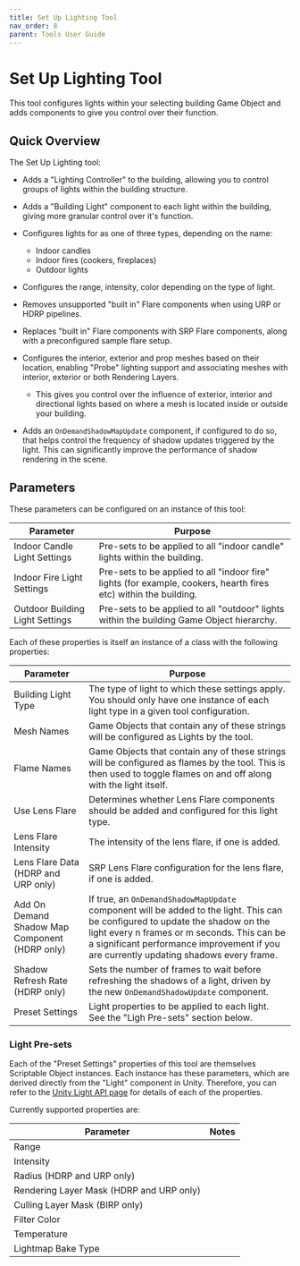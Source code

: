 ```yaml
---
title: Set Up Lighting Tool
nav_order: 8
parent: Tools User Guide
---
```


# Set Up Lighting Tool

This tool configures lights within your selecting building Game Object and adds components to give you control over their function.

## Quick Overview

The Set Up Lighting tool:

- Adds a "Lighting Controller" to the building, allowing you to control groups of lights within the building structure.
- Adds a "Building Light" component to each light within the building, giving more granular control over it's function.
- Configures lights for as one of three types, depending on the name:
  - Indoor candles
  - Indoor fires (cookers, fireplaces)
  - Outdoor lights

- Configures the range, intensity, color depending on the type of light.
- Removes unsupported "built in" Flare components when using URP or HDRP pipelines.
- Replaces "built in" Flare components with SRP Flare components, along with a preconfigured sample flare setup.
- Configures the interior, exterior and prop meshes based on their location, enabling "Probe" lighting support and associating meshes with interior, exterior or both Rendering Layers.
  - This gives you control over the influence of exterior, interior and directional lights based on where a mesh is located inside or outside your building.
- Adds an `OnDemandShadowMapUpdate` component, if configured to do so, that helps control the frequency of shadow updates triggered by the light. This can significantly improve the performance of shadow rendering in the scene.

## Parameters

These parameters can be configured on an instance of this tool:

| Parameter                       | Purpose                                                      |
| ------------------------------- | ------------------------------------------------------------ |
| Indoor Candle Light Settings    | Pre-sets to be applied to all "indoor candle" lights within the building. |
| Indoor Fire Light Settings      | Pre-sets to be applied to all "indoor fire" lights (for example, cookers, hearth fires etc) within the building. |
| Outdoor Building Light Settings | Pre-sets to be applied to all "outdoor" lights within the building Game Object hierarchy. |

Each of these properties is itself an instance of a class with the following properties:

| Parameter                                      | Purpose                                                      |
| ---------------------------------------------- | ------------------------------------------------------------ |
| Building Light Type                            | The type of light to which these settings apply. You should only have one instance of each light type in a given tool configuration. |
| Mesh Names                                     | Game Objects that contain any of these strings will be configured as Lights by the tool. |
| Flame Names                                    | Game Objects that contain any of these strings will be configured as flames by the tool. This is then used to toggle flames on and off along with the light itself. |
| Use Lens Flare                                 | Determines whether Lens Flare components should be added and configured for this light type. |
| Lens Flare Intensity                           | The intensity of the lens flare, if one is added.            |
| Lens Flare Data (HDRP and URP only)            | SRP Lens Flare configuration for the lens flare, if one is added. |
| Add On Demand Shadow Map Component (HDRP only) | If true, an `OnDemandShadowMapUpdate` component will be added to the light. This can be configured to update the shadow on the light every n frames or m seconds. This can be a significant performance improvement if you are currently updating shadows every frame. |
| Shadow Refresh Rate (HDRP only)                | Sets the number of frames to wait before refreshing the shadows of a light, driven by the new `OnDemandShadowUpdate` component. |
| Preset Settings                                | Light properties to be applied to each light. See the "Ligh Pre-sets" section below. |

### Light Pre-sets

Each of the "Preset Settings" properties of this tool are themselves Scriptable Object instances. Each instance has these parameters, which are derived directly from the "Light" component in Unity. Therefore, you can refer to the [Unity Light API page](https://docs.unity3d.com/6000.0/Documentation/ScriptReference/Light.html) for details of each of the properties.

Currently supported properties are:

| Parameter                                | Notes |
| ---------------------------------------- | ----- |
| Range                                    |       |
| Intensity                                |       |
| Radius (HDRP and URP only)               |       |
| Rendering Layer Mask (HDRP and URP only) |       |
| Culling Layer Mask (BIRP only)           |       |
| Filter Color                             |       |
| Temperature                              |       |
| Lightmap Bake Type                       |       |
